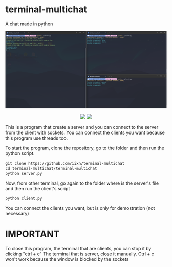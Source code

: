 # terminal-multichat
A chat made in python

<img src="https://github.com/iixn/terminal-multichat/blob/main/Captura%20de%20pantalla%202023-09-08%20012939.png">
<p align="center">   
  <a href="https://instagram.com/iiaaannn._" target="_blank"><img src="https://img.shields.io/badge/-Instagram-%23E4405F?style=for-the-badge&logo=instagram&logoColor=white" target="_blank"></a>
  <a href="https://www.tiktok.com/@iiaaannn16"><img src="https://img.shields.io/badge/-tiktok-black?style=for-the-badge&logo=TikTok"></a>
</p> 

This is a program that create a server and you can connect to the server from the client with sockets. You can connect the clients you want because this program use threads too. 

To start the program, clone the repository, go to the folder and then run the python script.
```
git clone https://github.com/iixn/terminal-multichat
cd terminal-multichat/terminal-multichat
python server.py
```

Now, from other terminal, go again to the folder where is the server's file and then run the client's script
```
python client.py
```

You can connect the clients you want, but is only for demostration (not necessary)

# IMPORTANT

To close this program, the terminal that are clients, you can stop it by clicking "ctrl + c"
The terminal that is server, close it manually. Ctrl + c won't work because the window is blocked by the sockets

